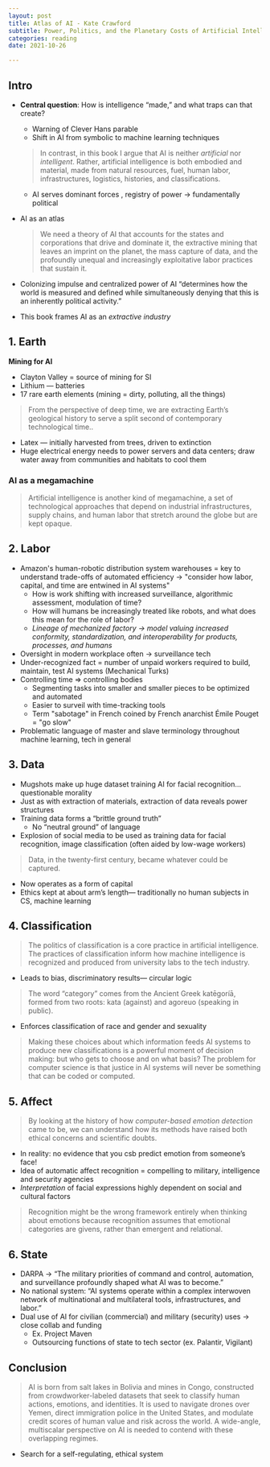 ```yaml
---
layout: post
title: Atlas of AI - Kate Crawford
subtitle: Power, Politics, and the Planetary Costs of Artificial Intelligence
categories: reading
date: 2021-10-26

---
```

## Intro

- **Central question**: How is intelligence “made,” and what traps can that create?
    - Warning of Clever Hans parable
    - Shift in AI from symbolic to machine learning techniques
    
    > In contrast, in this book I argue that AI is neither *artificial* nor *intelligent*. Rather, artificial intelligence is both embodied and material, made from natural resources, fuel, human labor, infrastructures, logistics, histories, and classifications.
    > 
    - AI serves dominant forces , registry of power → fundamentally political
- AI as an atlas
    
    > We need a theory of AI that accounts for the states and corporations that drive and dominate it, the extractive mining that leaves an imprint on the planet, the mass capture of data, and the profoundly unequal and increasingly exploitative labor practices that sustain it.
    > 
- Colonizing impulse and centralized power of AI “determines how the world is measured and defined while simultaneously denying that this is an inherently political activity.”
- This book frames AI as an *extractive industry*

## 1. Earth

**Mining for AI**

- Clayton Valley = source of mining for SI
- Lithium — batteries
- 17 rare earth elements (mining = dirty, polluting, all the things)

> From the perspective of deep time, we are extracting Earth’s geological history to serve a split second of contemporary technological time..
> 
- Latex — initially harvested from trees, driven to extinction
- Huge electrical energy needs to power servers and data centers; draw water away from communities and habitats to cool them

### AI as a megamachine

> Artificial intelligence is another kind of megamachine, a set of technological approaches that depend on industrial infrastructures, supply chains, and human labor that stretch around the globe but are kept opaque.
> 

## 2. Labor

- Amazon's human-robotic distribution system warehouses = key to understand trade-offs of automated efficiency → "consider how labor, capital, and time are entwined in AI systems"
    - How is work shifting with increased surveillance, algorithmic assessment, modulation of time?
    - How will humans be increasingly treated like robots, and what does this mean for the role of labor?
    - *Lineage of mechanized factory → model valuing increased conformity, standardization, and interoperability for products, processes, and humans*
- Oversight in modern workplace often → surveillance tech
- Under-recognized fact = number of unpaid workers required to build, maintain, test AI systems (Mechanical Turks)
- Controlling time ⇒ controlling bodies
    - Segmenting tasks into smaller and smaller pieces to be optimized and automated
    - Easier to surveil with time-tracking tools
    - Term "sabotage" in French coined by French anarchist Émile Pouget = "go slow"
- Problematic language of master and slave terminology throughout machine learning, tech in general

## 3. Data

- Mugshots make up huge dataset training AI for facial recognition… questionable morality
- Just as with extraction of materials, extraction of data reveals power structures
- Training data forms a “brittle ground truth”
    - No “neutral ground” of language
- Explosion of social media to be used as training data for facial recognition, image classification (often aided by low-wage workers)

> Data, in the twenty-first century, became whatever could be captured.
> 
- Now operates as a form of capital
- Ethics kept at about arm’s length— traditionally no human subjects in CS, machine learning

## 4. Classification

> The politics of classification is a core practice in artificial intelligence. The practices of classification inform how machine intelligence is recognized and produced from university labs to the tech industry.
> 
- Leads to bias, discriminatory results— circular logic

> The word “category” comes from the Ancient Greek katēgoríā, formed from two roots: kata (against) and agoreuo (speaking in public).
> 
- Enforces classification of race and gender and sexuality

> Making these choices about which information feeds AI systems to produce new classifications is a powerful moment of decision making: but who gets to choose and on what basis? The problem for computer science is that justice in AI systems will never be something that can be coded or computed.
> 

## 5. Affect

> By looking at the history of how *computer-based emotion detection* came to be, we can understand how its methods have raised both ethical concerns and scientific doubts.
> 
- In reality: no evidence  that you csb predict emotion from someone’s face!
- Idea of automatic affect recognition = compelling to military, intelligence and security agencies
- *Interpretation* of facial expressions highly dependent on social and cultural factors

> Recognition might be the wrong framework entirely when thinking about emotions because recognition assumes that emotional categories are givens, rather than emergent and relational.
> 

## 6. State

- DARPA → “The military priorities of command and control, automation, and surveillance profoundly shaped what AI was to become.”
- No national system: “AI systems operate within a complex interwoven network of multinational and multilateral tools, infrastructures, and labor.”
- Dual use of AI for civilian (commercial) and military (security) uses → close collab and funding
    - Ex. Project Maven
    - Outsourcing functions of state to tech sector (ex. Palantir, Vigilant)

## Conclusion

> AI is born from salt lakes in Bolivia and mines in Congo, constructed from crowdworker-labeled datasets that seek to classify human actions, emotions, and identities. It is used to navigate drones over Yemen, direct immigration police in the United States, and modulate credit scores of human value and risk across the world. A wide-angle, multiscalar perspective on AI is needed to contend with these overlapping regimes.
> 
- Search for a self-regulating, ethical system
